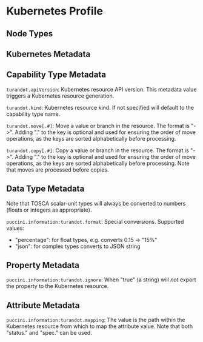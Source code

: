 Kubernetes Profile
==================

Node Types
----------

Kubernetes Metadata
-------------------

Capability Type Metadata
------------------------

`turandot.apiVersion`: Kubernetes resource API version. This metadata value triggers a Kubernetes
resource generation.

`turandot.kind`: Kubernetes resource kind. If not specified will default to the capability type name.

`turandot.move[.#]`: Move a value or branch in the resource. The format is "<from path>-><to path>".
Adding "." to the key is optional and used for ensuring the order of move operations, as the keys
are sorted alphabetically before processing.

`turandot.copy[.#]`: Copy a value or branch in the resource. The format is "<from path>-><to path>".
Adding "." to the key is optional and used for ensuring the order of move operations, as the keys
are sorted alphabetically before processing. Note that moves are processed before copies.

Data Type Metadata
------------------

Note that TOSCA scalar-unit types will always be converted to numbers (floats or integers as
appropriate).

`puccini.information:turandot.format`: Special conversions. Supported values:
* "percentage": for float types, e.g. converts 0.15 -> "15%"
* "json": for complex types converts to JSON string

Property Metadata
-----------------

`puccini.information:turandot.ignore`: When "true" (a string) will *not* export the property to the
Kubernetes resource. 

Attribute Metadata
------------------

`puccini.information:turandot.mapping`: The value is the path within the Kubernetes resource from which to
map the attribute value. Note that both "status." and "spec." can be used.
